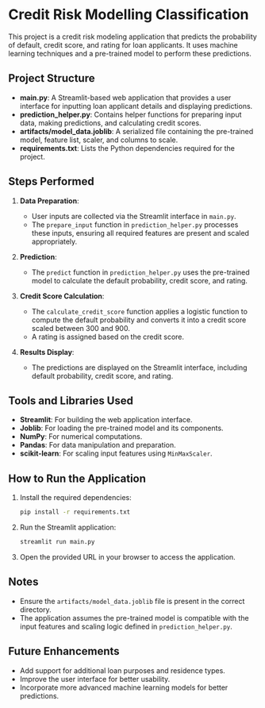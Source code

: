 # Credit Risk Modelling Classification

This project is a credit risk modeling application that predicts the probability of default, credit score, and rating for loan applicants. It uses machine learning techniques and a pre-trained model to perform these predictions.

## Project Structure

- **main.py**: A Streamlit-based web application that provides a user interface for inputting loan applicant details and displaying predictions.
- **prediction_helper.py**: Contains helper functions for preparing input data, making predictions, and calculating credit scores.
- **artifacts/model_data.joblib**: A serialized file containing the pre-trained model, feature list, scaler, and columns to scale.
- **requirements.txt**: Lists the Python dependencies required for the project.

## Steps Performed

1. **Data Preparation**:
   - User inputs are collected via the Streamlit interface in `main.py`.
   - The `prepare_input` function in `prediction_helper.py` processes these inputs, ensuring all required features are present and scaled appropriately.

2. **Prediction**:
   - The `predict` function in `prediction_helper.py` uses the pre-trained model to calculate the default probability, credit score, and rating.

3. **Credit Score Calculation**:
   - The `calculate_credit_score` function applies a logistic function to compute the default probability and converts it into a credit score scaled between 300 and 900.
   - A rating is assigned based on the credit score.

4. **Results Display**:
   - The predictions are displayed on the Streamlit interface, including default probability, credit score, and rating.

## Tools and Libraries Used

- **Streamlit**: For building the web application interface.
- **Joblib**: For loading the pre-trained model and its components.
- **NumPy**: For numerical computations.
- **Pandas**: For data manipulation and preparation.
- **scikit-learn**: For scaling input features using `MinMaxScaler`.

## How to Run the Application

1. Install the required dependencies:
   ```bash
   pip install -r requirements.txt
   ```

2. Run the Streamlit application:
   ```bash
   streamlit run main.py
   ```

3. Open the provided URL in your browser to access the application.

## Notes

- Ensure the `artifacts/model_data.joblib` file is present in the correct directory.
- The application assumes the pre-trained model is compatible with the input features and scaling logic defined in `prediction_helper.py`.

## Future Enhancements

- Add support for additional loan purposes and residence types.
- Improve the user interface for better usability.
- Incorporate more advanced machine learning models for better predictions.